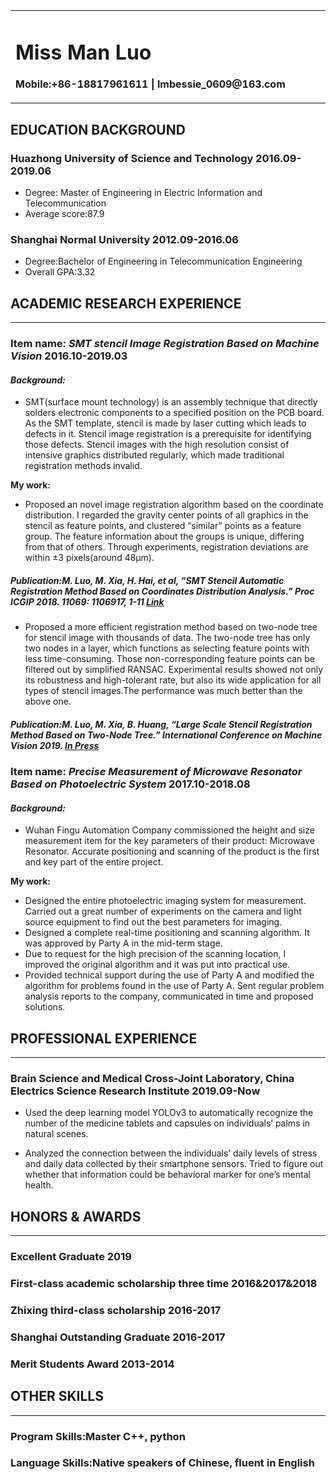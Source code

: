 <table border="0">
  <tr>
    <td width="50%">
      <h1>Miss Man Luo</h1>
      <p><b>Mobile:+86-18817961611 |  lmbessie_0609@163.com</b></p>
    </td>
  </tr>
 </table>
 
## EDUCATION BACKGROUND
### Huazhong University of Science and Technology             2016.09-2019.06       
+ Degree: Master of Engineering in Electric Information and Telecommunication
+ Average score:87.9
 
### Shanghai Normal University                                2012.09-2016.06
+ Degree:Bachelor of Engineering in Telecommunication Engineering
+ Overall GPA:3.32
 
## ACADEMIC RESEARCH EXPERIENCE
---
### Item name: *SMT stencil Image Registration Based on Machine Vision*          2016.10-2019.03
#### *Background:*
+ SMT(surface mount technology) is an assembly technique that directly solders electronic components to a specified position on the PCB  board. As the SMT template, stencil is made by laser cutting which leads to defects in it. Stencil image registration is a prerequisite for identifying those defects. Stencil images with the high resolution consist of intensive graphics distributed regularly, which made traditional registration methods invalid.

**My work:**
+ Proposed an novel image registration algorithm based on the coordinate distribution. I regarded the gravity center points of all    graphics in the stencil as feature points, and clustered “similar” points as a feature group. The feature information about the groups is unique, differing from that of others. Through experiments, registration deviations are within ±3 pixels(around 48μm).
##### Publication:M. Luo, M. Xia, H. Hai, et al, “SMT Stencil Automatic Registration Method Based on Coordinates Distribution Analysis.” Proc ICGIP 2018. 11069: 1106917, 1-11 [Link](https://www.spiedigitallibrary.org/conference-proceedings-of-spie/11069/1106917/SMT-stencil-automatic-registration-method-based-on-coordinates-distribution-analysis/10.1117/12.2524289.short?SSO=1)
+ Proposed a more efficient registration method based on two-node tree for stencil image with thousands of data. The two-node tree has only two nodes in a layer, which functions as selecting feature points with less time-consuming. Those non-corresponding feature points can be filtered out by simplified RANSAC. Experimental results showed not only its robustness and high-tolerant rate, but also its wide application for all types of stencil images.The performance was much better than the above one.
##### Publication:M. Luo, M. Xia, B. Huang, “Large Scale Stencil Registration Method Based on Two-Node Tree.” International Conference on Machine Vision 2019. [In Press](https://pan.baidu.com/s/1fGzqIgEFyXcnF3n0_IcaoQ)
 
### Item name: *Precise Measurement of Microwave Resonator Based on Photoelectric System*             2017.10-2018.08
#### *Background:*
+ Wuhan Fingu Automation Company commissioned the height and size measurement item for the key parameters of their product: Microwave Resonator. Accurate positioning and scanning of the product is the first and key part of the entire project.

**My work:**
+ Designed the entire photoelectric imaging system for measurement. Carried out a great number of experiments on the camera and light source equipment to find out the best parameters for imaging.
+ Designed a complete real-time positioning and scanning algorithm. It was approved by Party A in the mid-term stage.
+ Due to request for the high precision of the scanning location, I improved the original algorithm and it was put into practical use.
+ Provided technical support during the use of Party A and modified the algorithm for problems found in the use of Party A. Sent regular problem analysis reports to the company, communicated in time and proposed solutions.

## PROFESSIONAL EXPERIENCE
---
### Brain Science and Medical Cross-Joint Laboratory, China Electrics Science Research Institute             2019.09-Now
+ Used the deep learning model YOLOv3 to automatically recognize the number of the medicine tablets and capsules on individuals’ palms in natural scenes.

+ Analyzed the connection between the individuals’ daily levels of stress and daily data collected by their smartphone sensors. Tried to figure out whether that information could be behavioral marker for one’s mental health. 

## HONORS & AWARDS
---
### Excellent Graduate             2019
### First-class academic scholarship **three time**             2016&2017&2018
### Zhixing third-class scholarship             2016-2017
### Shanghai Outstanding Graduate             2016-2017
### Merit Students Award             2013-2014

## OTHER SKILLS
---
### Program Skills:Master C++, python 
### Language Skills:Native speakers of Chinese, fluent in English
